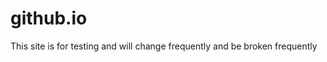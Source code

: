 # github.io
<html>
  <head></head>
  <body>

<p id="demo"></p>

<script>
const d = new Date();
let time = d.getTime();
document.getElementById("demo").innerHTML = time;
</script>


This site is for testing and will change frequently and be broken frequently
  </body>
  </html>
